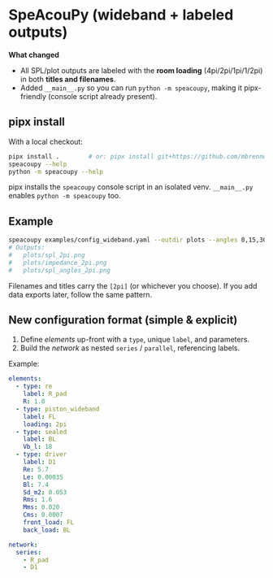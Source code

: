 
# SpeAcouPy (wideband + labeled outputs)

**What changed**
- All SPL/plot outputs are labeled with the **room loading** (4pi/2pi/1pi/1/2pi) in both **titles and filenames**.
- Added `__main__.py` so you can run `python -m speacoupy`, making it pipx-friendly (console script already present).

## pipx install
With a local checkout:
```bash
pipx install .        # or: pipx install git+https://github.com/mbrennwa/SpeAcouPy.git
speacoupy --help
python -m speacoupy --help
```
pipx installs the `speacoupy` console script in an isolated venv. `__main__.py` enables `python -m speacoupy` too.

## Example
```bash
speacoupy examples/config_wideband.yaml --outdir plots --angles 0,15,30,45
# Outputs:
#   plots/spl_2pi.png
#   plots/impedance_2pi.png
#   plots/spl_angles_2pi.png
```

Filenames and titles carry the `[2pi]` (or whichever you choose). If you add data exports later, follow the same pattern.
## New configuration format (simple & explicit)

1. Define *elements* up-front with a `type`, unique `label`, and parameters.
2. Build the *network* as nested `series` / `parallel`, referencing labels.

Example:
```yaml
elements:
  - type: re
    label: R_pad
    R: 1.0
  - type: piston_wideband
    label: FL
    loading: 2pi
  - type: sealed
    label: BL
    Vb_l: 18
  - type: driver
    label: D1
    Re: 5.7
    Le: 0.00035
    Bl: 7.4
    Sd_m2: 0.053
    Rms: 1.6
    Mms: 0.020
    Cms: 0.0007
    front_load: FL
    back_load: BL

network:
  series:
    - R_pad
    - D1
```
